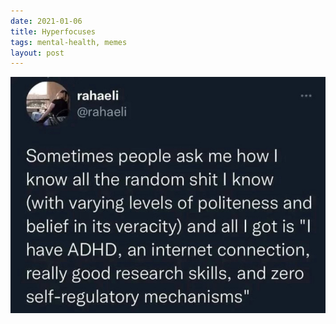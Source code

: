 ```yaml
---
date: 2021-01-06
title: Hyperfocuses
tags: mental-health, memes
layout: post
---
```


![ADHD.jpg](https://raw.githubusercontent.com/muneer78/muneer78.github.io/master/images/ADHD.jpg)
